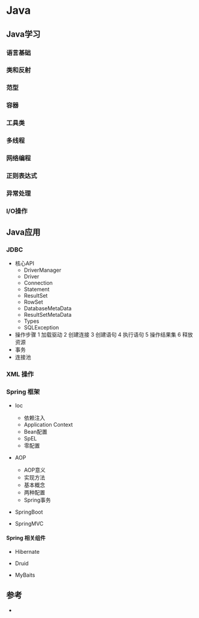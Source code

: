 # Java

## Java学习

### 语言基础

### 类和反射

### 范型 

### 容器

### 工具类

### 多线程

### 网络编程

### 正则表达式

### 异常处理

### I/O操作


## Java应用

### JDBC
* 核心API
    * DriverManager
    * Driver
    * Connection
    * Statement
    * ResultSet
    * RowSet
    * DatabaseMetaData
    * ResultSetMetaData
    * Types
    * SQLException
* 操作步骤
    1 加载驱动 2 创建连接 3 创建语句 4 执行语句 5 操作结果集 6 释放资源
* 事务
* 连接池
    

### XML 操作



### Spring 框架

* Ioc
    * 依赖注入
    * Application Context
    * Bean配置
    * SpEL
    * 零配置
* AOP
    * AOP意义
    * 实现方法
    * 基本概念
    * 两种配置
    * Spring事务
* SpringBoot

* SpringMVC

#### Spring 相关组件

* Hibernate        

* Druid

* MyBaits



## 参考

* 